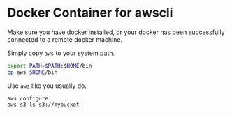 Docker Container for awscli
===

Make sure you have docker installed, or your docker has been successfully connected to a remote docker machine.

Simply copy `aws` to your system path.
```bash
export PATH=$PATH:$HOME/bin
cp aws $HOME/bin
```

Use `aws` like you usually do.
```
aws configure
aws s3 ls s3://mybucket
```
